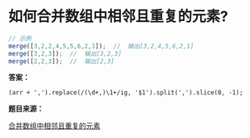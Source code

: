 # 如何合并数组中相邻且重复的元素?

```js
// 示例
merge([3,2,2,4,5,5,6,2,1]);  //  输出[3,2,4,5,6,2,1] 
merge([3,2,3]);  //  输出[3,2,3] 
merge([2,2,3]);  //  输出[2,3] 
```

**答案：**

```
(arr + ',').replace(/(\d+,)\1+/ig, '$1').split(',').slice(0, -1);  
```

**题目来源：**

[合并数组中相邻且重复的元素](https://juejin.im/pin/5c9383af51882544934703d5)